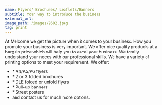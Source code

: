 ```yaml
---
name: Flyers/ Brochures/ Leaflets/Banners
subtitle: Your way to introduce the business
external_url:
image_path: /images/2602.jpeg
tag: print
---
```


At Melcome we get the picture when it comes to your business. How you promote your business is very important. We offer nice quality products at a bargain price which will help you to excel your business. We totally understand your needs with our professional skills. We have a variety of printing options to meet your requirement. We offer:

* \* A4/A5/A6 flyers
* \* 2 or 3 folded brochures
* \* DLE folded or unfold flyers
* \* Pull-up banners
* \* Street posters
* and contact us for much more options.

&nbsp;
